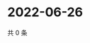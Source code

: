 # 2022-06-26

共 0 条

<!-- BEGIN WEIBO -->
<!-- 最后更新时间 Sun Jun 26 2022 01:05:23 GMT+0800 (China Standard Time) -->

<!-- END WEIBO -->
